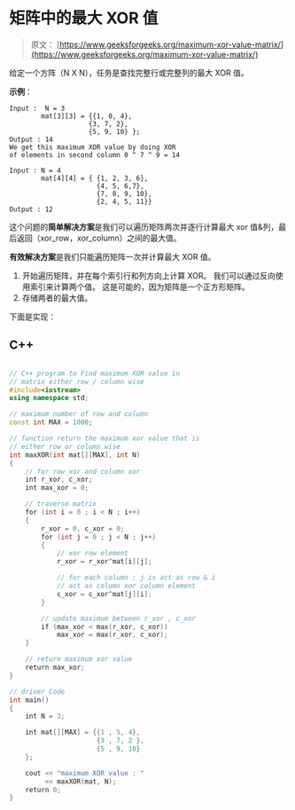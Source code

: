 # 矩阵中的最大 XOR 值

> 原文： [https://www.geeksforgeeks.org/maximum-xor-value-matrix/](https://www.geeksforgeeks.org/maximum-xor-value-matrix/)

给定一个方阵（N X N），任务是查找完整行或完整列的最大 XOR 值。

**示例**：

```
Input :  N = 3 
        mat[3][3] = {{1, 0, 4},
                    {3, 7, 2},
                    {5, 9, 10} };
Output : 14
We get this maximum XOR value by doing XOR 
of elements in second column 0 ^ 7 ^ 9 = 14

Input : N = 4 
        mat[4][4] = { {1, 2, 3, 6},
                      {4, 5, 6,7},
                      {7, 8, 9, 10},
                      {2, 4, 5, 11}}
Output : 12 

```



这个问题的**简单解决方案**是我们可以遍历矩阵两次并逐行计算最大 xor 值&列，最后返回（xor_row，xor_column）之间的最大值。

**有效解决方案**是我们只能遍历矩阵一次并计算最大 XOR 值。

1.  开始遍历矩阵，并在每个索引行和列方向上计算 XOR。 我们可以通过反向使用索引来计算两个值。 这是可能的，因为矩阵是一个正方形矩阵。
2.  存储两者的最大值。

下面是实现：

## C++ 

```cpp

// C++ program to Find maximum XOR value in 
// matrix either row / column wise 
#include<iostream> 
using namespace std; 

// maximum number of row and column 
const int MAX = 1000; 

// function return the maximum xor value that is 
// either row or column wise 
int maxXOR(int mat[][MAX], int N) 
{ 
    // for row xor and column xor 
    int r_xor, c_xor; 
    int max_xor = 0; 

    // traverse matrix 
    for (int i = 0 ; i < N ; i++) 
    { 
        r_xor = 0, c_xor = 0; 
        for (int j = 0 ; j < N ; j++) 
        { 
            // xor row element 
            r_xor = r_xor^mat[i][j]; 

            // for each column : j is act as row & i 
            // act as column xor column element 
            c_xor = c_xor^mat[j][i]; 
        } 

        // update maximum between r_xor , c_xor 
        if (max_xor < max(r_xor, c_xor)) 
            max_xor = max(r_xor, c_xor); 
    } 

    // return maximum xor value 
    return max_xor; 
} 

// driver Code 
int main() 
{ 
    int N = 3; 

    int mat[][MAX] = {{1 , 5, 4}, 
                      {3 , 7, 2 }, 
                      {5 , 9, 10} 
    }; 

    cout << "maximum XOR value : "
         << maxXOR(mat, N); 
    return 0; 
} 

```